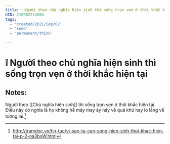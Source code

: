 ```yaml
---
title: ❕ Người theo chủ nghĩa hiện sinh thì sống trọn vẹn ở thời khắc hiện tại
UID: 210902214504
tags:
  - 'created/2021/Sep/02'
  - 'seed'
  - 'permanent/think'

---
```

# ❕ Người theo chủ nghĩa hiện sinh thì sống trọn vẹn ở thời khắc hiện tại

## Notes:
Người theo [[Chủ nghĩa hiện sinh]] thì sống trọn vẹn ở thời khắc hiện tại. Điều này có nghĩa là họ không hề mảy may áy náy về quá khứ hay lo lắng về tương lai.[^1]


[^1]:http://tramdoc.vn/tin-tuc/vi-sao-ta-can-song-hien-sinh-thoi-khac-hien-tai-p-2-na3boW.html